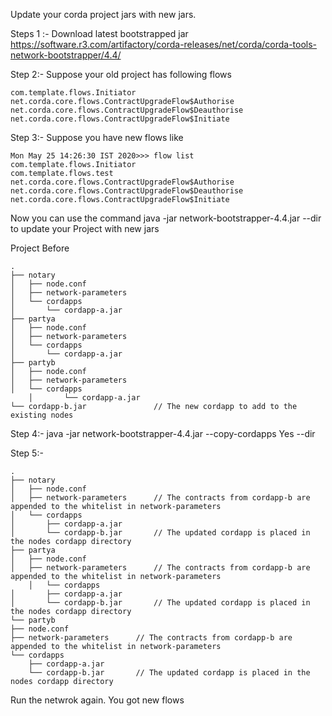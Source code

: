 Update your corda project jars with new jars. 

Steps 1 :- 
Download latest bootstrapped jar https://software.r3.com/artifactory/corda-releases/net/corda/corda-tools-network-bootstrapper/4.4/

Step 2:- 
Suppose your old project has following flows

    com.template.flows.Initiator
    net.corda.core.flows.ContractUpgradeFlow$Authorise
    net.corda.core.flows.ContractUpgradeFlow$Deauthorise
    net.corda.core.flows.ContractUpgradeFlow$Initiate


Step 3:- 
Suppose you have new flows like  

    Mon May 25 14:26:30 IST 2020>>> flow list
    com.template.flows.Initiator
    com.template.flows.test
    net.corda.core.flows.ContractUpgradeFlow$Authorise
    net.corda.core.flows.ContractUpgradeFlow$Deauthorise
    net.corda.core.flows.ContractUpgradeFlow$Initiate

Now you can use the command java -jar network-bootstrapper-4.4.jar --dir <nodes-root-dir> to update your Project with new jars

Project Before 

    .
    ├── notary
    │   ├── node.conf
    │   ├── network-parameters
    │   └── cordapps
    │       └── cordapp-a.jar
    ├── partya
    │   ├── node.conf
    │   ├── network-parameters
    │   └── cordapps
    │       └── cordapp-a.jar
    ├── partyb
    │   ├── node.conf
    │   ├── network-parameters
    │   └── cordapps
        │       └── cordapp-a.jar
    └── cordapp-b.jar               // The new cordapp to add to the existing nodes

Step 4:- 
   java -jar network-bootstrapper-4.4.jar --copy-cordapps Yes --dir <nodes-root-dir>

Step 5:- 

    .
    ├── notary
    │   ├── node.conf
    │   ├── network-parameters      // The contracts from cordapp-b are appended to the whitelist in network-parameters
    │   └── cordapps
    │       ├── cordapp-a.jar
    │       └── cordapp-b.jar       // The updated cordapp is placed in the nodes cordapp directory
    ├── partya
    │   ├── node.conf
    │   ├── network-parameters      // The contracts from cordapp-b are appended to the whitelist in network-parameters
        │   └── cordapps
    │       ├── cordapp-a.jar
    │       └── cordapp-b.jar       // The updated cordapp is placed in the nodes cordapp directory
    └── partyb
    ├── node.conf
    ├── network-parameters      // The contracts from cordapp-b are appended to the whitelist in network-parameters
    └── cordapps
        ├── cordapp-a.jar
        └── cordapp-b.jar       // The updated cordapp is placed in the nodes cordapp directory
        
        
 Run the netwrok again. You got new flows    
